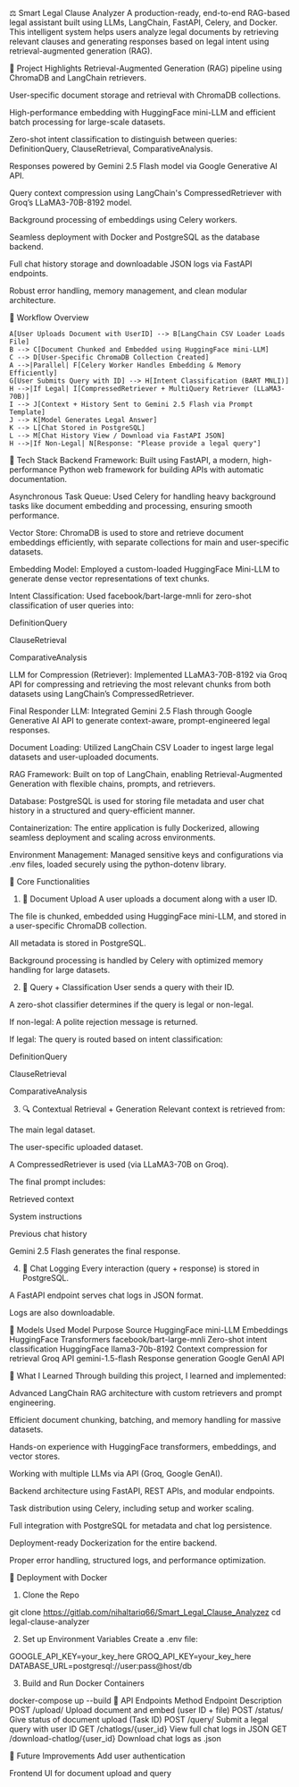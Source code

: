 ⚖️ Smart Legal Clause Analyzer
A production-ready, end-to-end RAG-based legal assistant built using LLMs, LangChain, FastAPI, Celery, and Docker. This intelligent system helps users analyze legal documents by retrieving relevant clauses and generating responses based on legal intent using retrieval-augmented generation (RAG).

🚀 Project Highlights
Retrieval-Augmented Generation (RAG) pipeline using ChromaDB and LangChain retrievers.

User-specific document storage and retrieval with ChromaDB collections.

High-performance embedding with HuggingFace mini-LLM and efficient batch processing for large-scale datasets.

Zero-shot intent classification to distinguish between queries: DefinitionQuery, ClauseRetrieval, ComparativeAnalysis.

Responses powered by Gemini 2.5 Flash model via Google Generative AI API.

Query context compression using LangChain's CompressedRetriever with Groq’s LLaMA3-70B-8192 model.

Background processing of embeddings using Celery workers.

Seamless deployment with Docker and PostgreSQL as the database backend.

Full chat history storage and downloadable JSON logs via FastAPI endpoints.

Robust error handling, memory management, and clean modular architecture.

🧠 Workflow Overview

    A[User Uploads Document with UserID] --> B[LangChain CSV Loader Loads File]
    B --> C[Document Chunked and Embedded using HuggingFace mini-LLM]
    C --> D[User-Specific ChromaDB Collection Created]
    A -->|Parallel| F[Celery Worker Handles Embedding & Memory Efficiently]
    G[User Submits Query with ID] --> H[Intent Classification (BART MNLI)]
    H -->|If Legal| I[CompressedRetriever + MultiQuery Retriever (LLaMA3-70B)]
    I --> J[Context + History Sent to Gemini 2.5 Flash via Prompt Template]
    J --> K[Model Generates Legal Answer]
    K --> L[Chat Stored in PostgreSQL]
    L --> M[Chat History View / Download via FastAPI JSON]
    H -->|If Non-Legal| N[Response: "Please provide a legal query"]

🧰 Tech Stack
Backend Framework:
Built using FastAPI, a modern, high-performance Python web framework for building APIs with automatic documentation.

Asynchronous Task Queue:
Used Celery for handling heavy background tasks like document embedding and processing, ensuring smooth performance.

Vector Store:
ChromaDB is used to store and retrieve document embeddings efficiently, with separate collections for main and user-specific datasets.

Embedding Model:
Employed a custom-loaded HuggingFace Mini-LLM to generate dense vector representations of text chunks.

Intent Classification:
Used facebook/bart-large-mnli for zero-shot classification of user queries into:

DefinitionQuery

ClauseRetrieval

ComparativeAnalysis

LLM for Compression (Retriever):
Implemented LLaMA3-70B-8192 via Groq API for compressing and retrieving the most relevant chunks from both datasets using LangChain’s CompressedRetriever.

Final Responder LLM:
Integrated Gemini 2.5 Flash through Google Generative AI API to generate context-aware, prompt-engineered legal responses.

Document Loading:
Utilized LangChain CSV Loader to ingest large legal datasets and user-uploaded documents.

RAG Framework:
Built on top of LangChain, enabling Retrieval-Augmented Generation with flexible chains, prompts, and retrievers.

Database:
PostgreSQL is used for storing file metadata and user chat history in a structured and query-efficient manner.

Containerization:
The entire application is fully Dockerized, allowing seamless deployment and scaling across environments.

Environment Management:
Managed sensitive keys and configurations via .env files, loaded securely using the python-dotenv library.

🧩 Core Functionalities
1. 📄 Document Upload
A user uploads a document along with a user ID.

The file is chunked, embedded using HuggingFace mini-LLM, and stored in a user-specific ChromaDB collection.

All metadata is stored in PostgreSQL.

Background processing is handled by Celery with optimized memory handling for large datasets.

2. 🧠 Query + Classification
User sends a query with their ID.

A zero-shot classifier determines if the query is legal or non-legal.

If non-legal: A polite rejection message is returned.

If legal: The query is routed based on intent classification:

DefinitionQuery

ClauseRetrieval

ComparativeAnalysis

3. 🔍 Contextual Retrieval + Generation
Relevant context is retrieved from:

The main legal dataset.

The user-specific uploaded dataset.

A CompressedRetriever is used (via LLaMA3-70B on Groq).

The final prompt includes:

Retrieved context

System instructions

Previous chat history

Gemini 2.5 Flash generates the final response.

4. 💬 Chat Logging
Every interaction (query + response) is stored in PostgreSQL.

A FastAPI endpoint serves chat logs in JSON format.

Logs are also downloadable.

🧪 Models Used
Model	Purpose	Source
HuggingFace mini-LLM	Embeddings	HuggingFace Transformers
facebook/bart-large-mnli	Zero-shot intent classification	HuggingFace
llama3-70b-8192	Context compression for retrieval	Groq API
gemini-1.5-flash	Response generation	Google GenAI API

🧠 What I Learned
Through building this project, I learned and implemented:

Advanced LangChain RAG architecture with custom retrievers and prompt engineering.

Efficient document chunking, batching, and memory handling for massive datasets.

Hands-on experience with HuggingFace transformers, embeddings, and vector stores.

Working with multiple LLMs via API (Groq, Google GenAI).

Backend architecture using FastAPI, REST APIs, and modular endpoints.

Task distribution using Celery, including setup and worker scaling.

Full integration with PostgreSQL for metadata and chat log persistence.

Deployment-ready Dockerization for the entire backend.

Proper error handling, structured logs, and performance optimization.

🐳 Deployment with Docker
1. Clone the Repo

git clone https://gitlab.com/nihaltariq66/Smart_Legal_Clause_Analyzez
cd legal-clause-analyzer

2. Set up Environment Variables
Create a .env file:

GOOGLE_API_KEY=your_key_here
GROQ_API_KEY=your_key_here
DATABASE_URL=postgresql://user:pass@host/db

3. Build and Run Docker Containers

docker-compose up --build
🧪 API Endpoints
Method	Endpoint	Description
POST	/upload/	Upload document and embed (user ID + file)
POST	/status/	Give status of document upload  (Task ID)
POST	/query/	Submit a legal query with user ID
GET	/chatlogs/{user_id}	View full chat logs in JSON
GET	/download-chatlog/{user_id}	Download chat logs as .json

📌 Future Improvements
Add user authentication

Frontend UI for document upload and query
